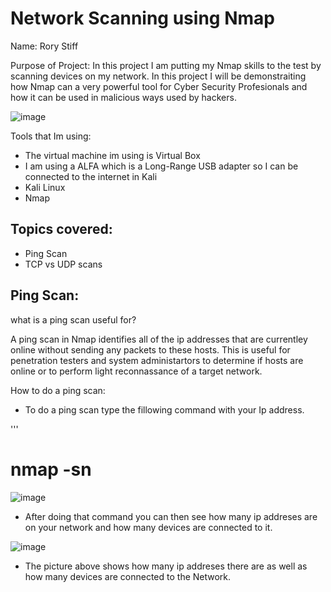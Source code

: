 # Network Scanning using Nmap 

Name: Rory Stiff


Purpose of Project: In this project I am putting my Nmap skills to the test by scanning devices on my network.
In this project I will be demonstraiting how Nmap can a very powerful tool for Cyber Security Profesionals and how
it can be used in malicious ways used by hackers. 

![image](https://github.com/user-attachments/assets/1ff3c27a-535d-4e94-ab37-0b805ecdba7f)



Tools that Im using:
- The virtual machine im using is Virtual Box
- I am using a ALFA which is a Long-Range USB adapter so I can be connected to the internet in Kali
- Kali Linux
- Nmap


Topics covered:
-
- Ping Scan
- TCP vs UDP scans




Ping Scan:
-

what is a ping scan useful for?

A ping scan in Nmap identifies all of the ip addresses that are currentley online
without sending any packets to these hosts.  This is useful for penetration testers and system administartors to
determine if hosts are online or to perform light reconnassance of a target network.


How to do a ping scan:

- To do a ping scan type the fillowing command with your Ip address.

'''
# nmap -sn <ip address>

![image](https://github.com/user-attachments/assets/add6868f-e0e2-4ff4-9a84-c3b210626610)

- After doing that command you can then see how many ip addreses are on your network and how many devices are connected to it.

![image](https://github.com/user-attachments/assets/9c259d35-6c6c-40c5-a289-00e66e18240a)

- The picture above shows how many ip addreses there are as well as how many devices are connected to the Network.











